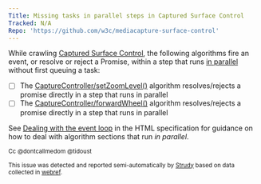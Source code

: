 ```yaml
---
Title: Missing tasks in parallel steps in Captured Surface Control
Tracked: N/A
Repo: 'https://github.com/w3c/mediacapture-surface-control'
---
```


While crawling [Captured Surface Control](https://w3c.github.io/mediacapture-surface-control/), the following algorithms fire an event, or resolve or reject a Promise, within a step that runs [in parallel](https://html.spec.whatwg.org/multipage/infrastructure.html#in-parallel) without first queuing a task:
* [ ] The [CaptureController/setZoomLevel()](https://w3c.github.io/mediacapture-surface-control/#dom-capturecontroller-setzoomlevel) algorithm resolves/rejects a promise directly in a step that runs in parallel
* [ ] The [CaptureController/forwardWheel()](https://w3c.github.io/mediacapture-surface-control/#dom-capturecontroller-forwardwheel) algorithm resolves/rejects a promise directly in a step that runs in parallel

See [Dealing with the event loop](https://html.spec.whatwg.org/multipage/webappapis.html#event-loop-for-spec-authors) in the HTML specification for guidance on how to deal with algorithm sections that run *in parallel*.

<sub>Cc @dontcallmedom @tidoust</sub>

<sub>This issue was detected and reported semi-automatically by [Strudy](https://github.com/w3c/strudy/) based on data collected in [webref](https://github.com/w3c/webref/).</sub>
